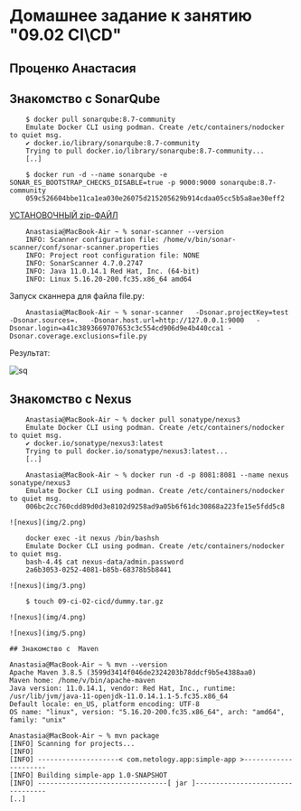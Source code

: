 # Домашнее задание к занятию "09.02 CI\CD"

## Проценко Анастасия

## Знакомство с SonarQube

```
	$ docker pull sonarqube:8.7-community
	Emulate Docker CLI using podman. Create /etc/containers/nodocker to quiet msg.
	✔ docker.io/library/sonarqube:8.7-community
	Trying to pull docker.io/library/sonarqube:8.7-community...
	[..]

	$ docker run -d --name sonarqube -e SONAR_ES_BOOTSTRAP_CHECKS_DISABLE=true -p 9000:9000 sonarqube:8.7-community
	059c526604bbe11ca1ea030e26075d215205629b914cdaa05cc5b5a8ae30eff2
```

 [УСТАНОВОЧНЫЙ zip-ФАЙЛ](https://binaries.sonarsource.com/?prefix=Distribution/sonar-scanner-cli/)

```
	Anastasia@MacBook-Air ~ % sonar-scanner --version
	INFO: Scanner configuration file: /home/v/bin/sonar-scanner/conf/sonar-scanner.properties
	INFO: Project root configuration file: NONE
	INFO: SonarScanner 4.7.0.2747
	INFO: Java 11.0.14.1 Red Hat, Inc. (64-bit)
	INFO: Linux 5.16.20-200.fc35.x86_64 amd64
```
Запуск сканнера для файла file.py: 

```
	Anastasia@MacBook-Air ~ % sonar-scanner   -Dsonar.projectKey=test   -Dsonar.sources=.   -Dsonar.host.url=http://127.0.0.1:9000   -Dsonar.login=a41c3893669707653c3c554cd906d9e4b440cca1 -Dsonar.coverage.exclusions=file.py
```
Результат:

![sq](img/1.jpg)

## Знакомство с Nexus
```
	Anastasia@MacBook-Air ~ % docker pull sonatype/nexus3
	Emulate Docker CLI using podman. Create /etc/containers/nodocker to quiet msg.
	✔ docker.io/sonatype/nexus3:latest
	Trying to pull docker.io/sonatype/nexus3:latest...
	[..]

	Anastasia@MacBook-Air ~ % docker run -d -p 8081:8081 --name nexus sonatype/nexus3
	Emulate Docker CLI using podman. Create /etc/containers/nodocker to quiet msg.
	006bc2cc760cdd89d0d3e8102d9258ad9a05b6f61dc30868a223fe15e5fdd5c8

![nexus](img/2.png)

	docker exec -it nexus /bin/bashsh
	Emulate Docker CLI using podman. Create /etc/containers/nodocker to quiet msg.
	bash-4.4$ cat nexus-data/admin.password 
	2a6b3053-0252-4081-b85b-68378b5b8441

![nexus](img/3.png)

	$ touch 09-ci-02-cicd/dummy.tar.gz

![nexus](img/4.png)

![nexus](img/5.png)

## Знакомство с  Maven
```
	Anastasia@MacBook-Air ~ % mvn --version
	Apache Maven 3.8.5 (3599d3414f046de2324203b78ddcf9b5e4388aa0)
	Maven home: /home/v/bin/apache-maven
	Java version: 11.0.14.1, vendor: Red Hat, Inc., runtime: /usr/lib/jvm/java-11-openjdk-11.0.14.1.1-5.fc35.x86_64
	Default locale: en_US, platform encoding: UTF-8
	OS name: "linux", version: "5.16.20-200.fc35.x86_64", arch: "amd64", family: "unix"

	Anastasia@MacBook-Air ~ % mvn package
	[INFO] Scanning for projects...
	[INFO] 
	[INFO] --------------------< com.netology.app:simple-app >---------------------
	[INFO] Building simple-app 1.0-SNAPSHOT
	[INFO] --------------------------------[ jar ]---------------------------------
	[..]
```